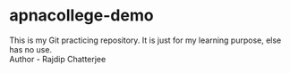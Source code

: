 # apnacollege-demo
This is my Git practicing repository. It is just for my learning purpose, else has no use.
<br>
Author - Rajdip Chatterjee
